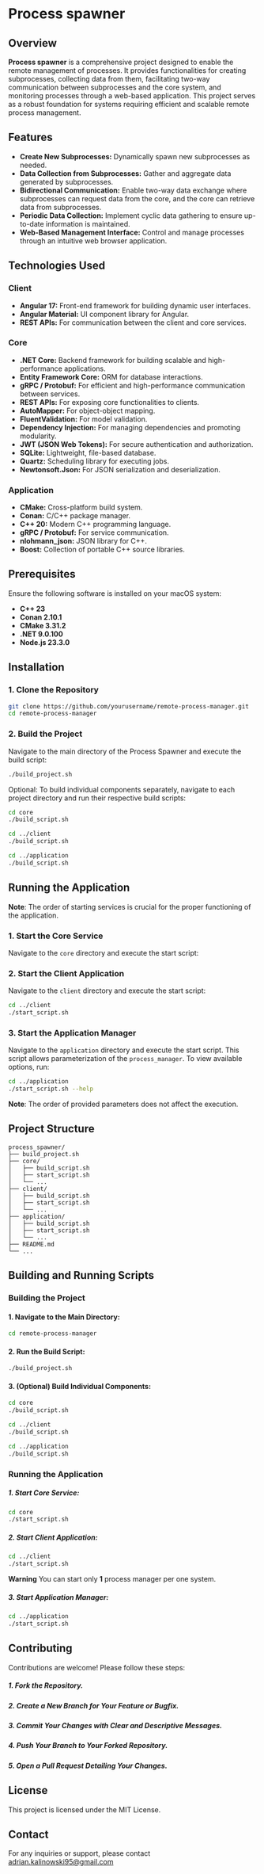 # Process spawner

## Overview

**Process spawner** is a comprehensive project designed to enable the remote management of processes. It provides functionalities for creating subprocesses, collecting data from them, facilitating two-way communication between subprocesses and the core system, and monitoring processes through a web-based application. This project serves as a robust foundation for systems requiring efficient and scalable remote process management.

## Features

- **Create New Subprocesses:** Dynamically spawn new subprocesses as needed.
- **Data Collection from Subprocesses:** Gather and aggregate data generated by subprocesses.
- **Bidirectional Communication:** Enable two-way data exchange where subprocesses can request data from the core, and the core can retrieve data from subprocesses.
- **Periodic Data Collection:** Implement cyclic data gathering to ensure up-to-date information is maintained.
- **Web-Based Management Interface:** Control and manage processes through an intuitive web browser application.

## Technologies Used

### Client

- **Angular 17:** Front-end framework for building dynamic user interfaces.
- **Angular Material:** UI component library for Angular.
- **REST APIs:** For communication between the client and core services.

### Core

- **.NET Core:** Backend framework for building scalable and high-performance applications.
- **Entity Framework Core:** ORM for database interactions.
- **gRPC / Protobuf:** For efficient and high-performance communication between services.
- **REST APIs:** For exposing core functionalities to clients.
- **AutoMapper:** For object-object mapping.
- **FluentValidation:** For model validation.
- **Dependency Injection:** For managing dependencies and promoting modularity.
- **JWT (JSON Web Tokens):** For secure authentication and authorization.
- **SQLite:** Lightweight, file-based database.
- **Quartz:** Scheduling library for executing jobs.
- **Newtonsoft.Json:** For JSON serialization and deserialization.

### Application

- **CMake:** Cross-platform build system.
- **Conan:** C/C++ package manager.
- **C++ 20:** Modern C++ programming language.
- **gRPC / Protobuf:** For service communication.
- **nlohmann_json:** JSON library for C++.
- **Boost:** Collection of portable C++ source libraries.

## Prerequisites

Ensure the following software is installed on your macOS system:

- **C++ 23**
- **Conan 2.10.1**
- **CMake 3.31.2**
- **.NET 9.0.100**
- **Node.js 23.3.0**

## Installation

### 1. Clone the Repository

```bash
git clone https://github.com/yourusername/remote-process-manager.git
cd remote-process-manager
```

### 2. Build the Project
Navigate to the main directory of the Process Spawner and execute the build script:
```bash
./build_project.sh
```

Optional: To build individual components separately, navigate to each project directory and run their respective build scripts:
```bash
cd core
./build_script.sh

cd ../client
./build_script.sh

cd ../application
./build_script.sh
```

## Running the Application

**Note**: The order of starting services is crucial for the proper functioning of the application.

### 1. Start the Core Service
Navigate to the `core` directory and execute the start script:

### 2. Start the Client Application
Navigate to the `client` directory and execute the start script:

``` bash
cd ../client
./start_script.sh
```

### 3. Start the Application Manager
Navigate to the `application` directory and execute the start script. This script allows parameterization of the `process_manager`. To view available options, run:

``` bash
cd ../application
./start_script.sh --help
```

**Note**: The order of provided parameters does not affect the execution.

## Project Structure

```text
process_spawner/
├── build_project.sh
├── core/
│   ├── build_script.sh
│   ├── start_script.sh
│   └── ...
├── client/
│   ├── build_script.sh
│   ├── start_script.sh
│   └── ...
├── application/
│   ├── build_script.sh
│   ├── start_script.sh
│   └── ...
├── README.md
└── ...
 ```


## Building and Running Scripts

### Building the Project

#### 1. Navigate to the Main Directory:
``` bash
cd remote-process-manager
```

#### 2. Run the Build Script:
``` bash
./build_project.sh
```

#### 3. (Optional) Build Individual Components:
``` bash
cd core
./build_script.sh

cd ../client
./build_script.sh

cd ../application
./build_script.sh
``` 

### Running the Application
##### 1. Start Core Service:
``` bash
cd core
./start_script.sh
```

##### 2. Start Client Application:
``` bash
cd ../client
./start_script.sh
```

**Warning**
You can start only **1** process manager per one system.
##### 3. Start Application Manager:
``` bash
cd ../application
./start_script.sh
```

## Contributing
Contributions are welcome! Please follow these steps:
##### 1. Fork the Repository.
##### 2. Create a New Branch for Your Feature or Bugfix.
##### 3. Commit Your Changes with Clear and Descriptive Messages.
##### 4. Push Your Branch to Your Forked Repository.
##### 5. Open a Pull Request Detailing Your Changes.


## License
This project is licensed under the MIT License.

## Contact
For any inquiries or support, please contact adrian.kalinowski95@gmail.com